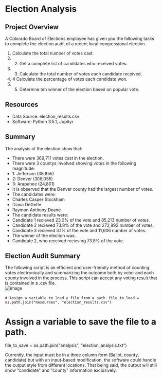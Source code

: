# Election Analysis

## Project Overview
A Colorado Board of Elections employee has given you the following tasks to complete the election audit of a recent local congressional election.

1. Calculate the total number of votes cast.
2. 2. Get a complete list of candidates who received votes.
3. 3. Calculate the total number of votes each candidate received.
4. 4 Calculate the percentage of votes each candidate won.
5. 5. Determne teh winner of the election based on popular vote.

## Resources
- Data Source: election_results.csv
- Software: Python 3.5.1, Jupityr

## Summary
The analysis of the election show that:
- There were 369,711 votes cast in the election.
- There were 3 countys involved showing votes in the following magnitude:
-   1: Jefferson (38,855)
-   2: Denver (306,055)
-   3: Arapahoe (24,801)
- It is observed that the Denver county had the largest number of votes.
- The candidates were:
-   Charles Casper Stockham
-   Diana DeGette
-   Raymon Anthony Doane
- The candidate results were:
-   Candidate 1 recieved 23.0% of the vote and 85,213 number of votes.
-   Candidate 2 recieved 73.8% of the vote and 272,892 number of votes.
-   Candidate 3 recieved 3.1% of the vote and 11,606 number of votes.
- The winner of the election was:
-   Candidate 2, who received recieving 73.8% of the vote.

## Election Audit Summary
The following script is an efficient and user-friendly method of counting votes electronically and summarizing the outcome both by voter and each county involved in the process.  This script can accept any voting result that is contained in a .csv file.  
![image](https://user-images.githubusercontent.com/19878877/150646853-48acec1f-cd63-4a95-85f3-e7e979a443cf.png)



`# Assign a variable to load a file from a path.`
`file_to_load = os.path.join("Resources", "election_results.csv")`
# Assign a variable to save the file to a path.
file_to_save = os.path.join("analysis", "election_analysis.txt")

Currently, the input must be in a three column form (Ballot, county, candidate) but with an input-based modification, the software could handle the output style from different locations.  That being said, the output will still show "candidate" and "county" information exclusively.
